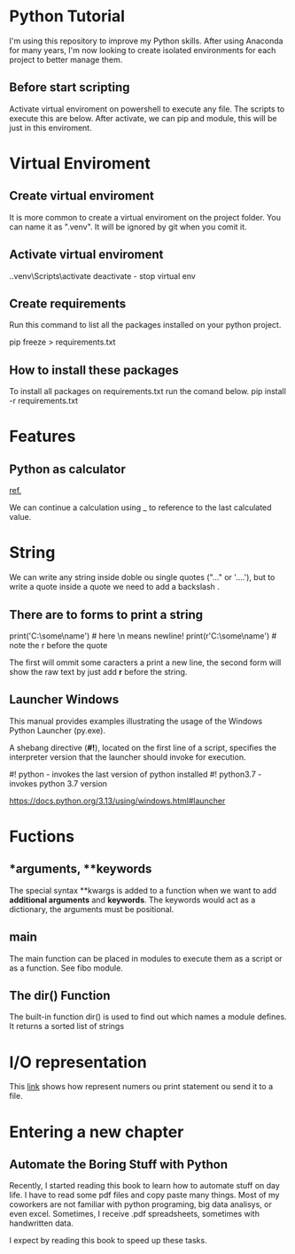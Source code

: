 # Python Tutorial

I'm using this repository to improve my Python skills. After using Anaconda for many years, I'm now looking to create isolated environments for each project to better manage them.

## Before start scripting
Activate virtual enviroment on powershell to execute any file. The scripts to execute this are below. After activate, we can pip and module, this will be just in this enviroment. 

# Virtual Enviroment 

## Create virtual enviroment

It is more common to create a virtual enviroment on the project folder. You can name it as ".venv". It will be ignored by git when you comit it.

## Activate virtual enviroment
.\.venv\Scripts\activate 
deactivate - stop virtual env

## Create requirements

Run this command to list all the packages installed on your python project. 

pip freeze > requirements.txt

## How to install these packages

To install all packages on requirements.txt run the comand below.
pip install -r requirements.txt


# Features

## Python as calculator 
[ref.](https://docs.python.org/3.13/tutorial/introduction.html)

We can continue a calculation using _ to reference to the last calculated value.


# String 

We can write any string inside doble ou single quotes ("..." or '....'), but to write a quote inside a quote we need to add a backslash \. 

## There are to forms to print a string
print('C:\some\name')  # here \n means newline!
print(r'C:\some\name')  # note the r before the quote

The first will ommit some caracters a print a new line, the second form will show the raw text by just add **r** before the string. 

## Launcher Windows
This manual provides examples illustrating the usage of the Windows Python Launcher (py.exe).

A shebang directive (**#!**), located on the first line of a script, specifies the interpreter version that the launcher should invoke for execution.

#! python - invokes the last version of python installed 
#! python3.7 - invokes python 3.7 version 

https://docs.python.org/3.13/using/windows.html#launcher 


# Fuctions 

## \*arguments, \*\*keywords

The special syntax \*\*kwargs is added to a function when we want to add **additional arguments** and **keywords**. The keywords would act as a dictionary, the arguments must be positional.

## __main__

The main function can be placed in modules to execute them as a script or as a function. See fibo module. 

## The dir() Function

The built-in function dir() is used to find out which names a module defines. It returns a sorted list of strings

# I/O representation

This [link](https://docs.python.org/3.13/tutorial/inputoutput.html) shows how represent numers ou print statement ou send it to a file. 

# Entering a new chapter

## Automate the Boring Stuff with Python

Recently, I started reading this book to learn how to automate stuff on day life. I have to read some pdf files and copy paste many things. Most of my coworkers are not familiar with python programing, big data analisys, or even excel. Sometimes, I receive .pdf spreadsheets, sometimes with handwritten data. 

I expect by reading this book to speed up these tasks.